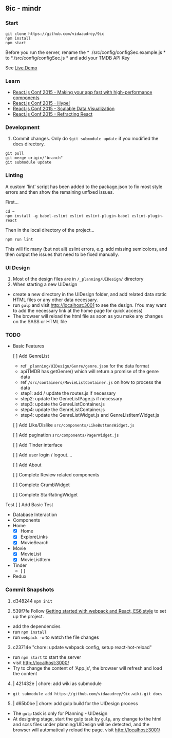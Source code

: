 ## 9ic - mindr

### Start
```
git clone https://github.com/vidaaudrey/9ic
npm install
npm start
```
Before you run the server, rename the  * ./src/config/configSec.example.js * to *./src/config/configSec.js * and add your TMDB API Key

See [Live Demo](http://9ic.github.io/#/movies/now_playing)


### Learn
- [React.js Conf 2015 - Making your app fast with high-performance components](https://youtu.be/KYzlpRvWZ6c)
- [React.js Conf 2015 - Hype!](https://youtu.be/z5e7kWSHWTg?list=PLb0IAmt7-GS1cbw4qonlQztYV1TAW0sCr)
- [React.js Conf 2015 - Scalable Data Visualization](https://www.youtube.com/watch?v=2ii1lEkIv1s&index=15&list=PLb0IAmt7-GS1cbw4qonlQztYV1TAW0sCr)
- [React.js Conf 2015 - Refracting React](https://youtu.be/5hGHdETNteE?list=PLb0IAmt7-GS1cbw4qonlQztYV1TAW0sCr)


### Development
1. Commit changes. Only do `$git submodule update` if you modified the docs directory.
```
git pull
git merge origin/"branch"
git submodule update
```

### Linting
A custom 'lint' script has been added to the package.json to fix most style errors and then show the remaining unfixed issues.

First...
```
cd ~
npm install -g babel-eslint eslint eslint-plugin-babel eslint-plugin-react
```

Then in the local directory of the project...
```
npm run lint
```

This will fix many (but not all) eslint errors, e.g. add missing semicolons, and then output the issues that need to be fixed manually.

### UI Design
1. Most of the design files are in `/_planning/UIDesign/` directory
2. When starting a new UIDesign 
  * create a new directory in the UIDesign folder, and add related data static HTML files or any other data necessary. 
  * run `gulp` and visit [http://localhost:3001](http://localhost:3001) to see the design. (You may want to add the necessary link at the home page for quick access)
  * The browser will reload the html file as soon as you make any changes on the SASS or HTML file 


### TODO
* Basic Features

  [ ] Add GenreList 
    -  ref `_planning/UIDesign/Genre/genre.json` for the data format 
    - apiTMDB has getGenre() which will return a promise of the genre data 
    - ref `/src/containers/MovieListContainer.js` on how to process the data 
    - step1: add / update the routes.js  if necessary
    - step2: update the GenreListPage.js if necessary
    - step3: update the GenreListContainer.js 
    - step4: update the GenreListContainer.js 
    - step4: update the GenreListWidget.js and GenreListItemWidget.js

  [ ] Add Like/Dislike  `src/components/LikeButtonsWidget.js`

  [ ] Add pagination `src/components/PagerWidget.js`

  [ ] Add Tinder interface 

  [ ] Add user login / logout....

  [ ] Add About

  [ ] Complete Review related components

  [ ] Complete CrumbWidget

  [ ] Complete StarRatingWidget

Test 
  [ ] Add Basic Test 

*  Database Interaction 
*  Components 
  * Home
    - [X] Home 
    - [X] ExploreLinks
    - [X] MovieSearch
  * Movie 
    - [X] MovieList
    - [X] MovieListItem
  * Tinder
    - [ ]
* Redux

### Commit Snapshots
1. d348244  `npm init`


2. 539f7fe  Follow [Getting started with webpack and React, ES6 style](http://humaan.com/getting-started-with-webpack-and-react-es6-style/) to set up the project.
  * add the dependencies
  * run `npm install`
  * run `webpack -w` to watch the file changes

3. c23714e  "chore: update webpack config, setup react-hot-reload"
  * run `npm start` to start the server
  * visit [http://localhost:3000/](http://localhost:3000/)
  * Try to change the content of 'App.js', the browser will refresh and load the content

4. | 421432e | chore: add wiki as submodule
  * `git submodule add https://github.com/vidaaudrey/9ic.wiki.git docs`


5. | d65b0be | chore: add gulp build for the UIDesign process
  * The `gulp` task is only for Planning - UIDesign
  * At designing stage, start the gulp task by `gulp`, any change to the html and scss files under planning/UIDesign will be detected, and the browser will automatically reload the page. visit [http://localhost:3001/](http://localhost:3001/)
